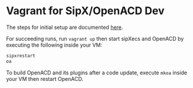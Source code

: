 Vagrant for SipX/OpenACD Dev
============================

The steps for initial setup are documented [here](https://github.com/sipxopenacd/oacdvagrant/wiki/Initial-setup).

For succeeding runs, run `vagrant up` then start sipXecs and OpenACD by executing the following inside your VM:
```sh
sipxrestart
oa
```

To build OpenACD and its plugins after a code update, execute `mkoa` inside your VM then restart OpenACD.
